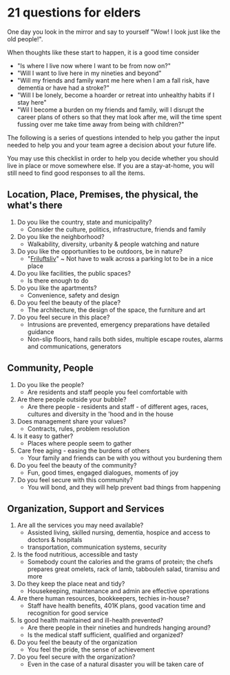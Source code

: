 # 21 questions for elders

One day you look in the mirror and say to yourself "Wow! I look just like the old people!".

When thoughts like these start to happen, it is a good time consider

* "Is where I live now where I want to be from now on?"
* "Will I want to live here in my nineties and beyond"
* "Will my friends and family want me here when I am a fall risk, have dementia or have had a stroke?"
* "Will I be lonely, become a hoarder or retreat into unhealthy habits if I stay here"
* "Wil I become a burden on my friends and family, will I disrupt the career plans of others so that they mat look after me, will the time spent fussing over me take time away from being with children?"

The following is a series of questions intended to help you gather the input needed to help you and your team agree a decision about your future life.

You may use this checklist in order to help you decide whether you should live in place or move somewhere else. If you are a stay-at-home, you will still need to find good responses to all the items.


## Location, Place, Premises, the physical, the what's there

1. Do you like the country, state and municipality?
	* Consider the culture, politics, infrastructure, friends and family
2. Do you like the neighborhood?
	* Walkability, diversity, urbanity & people watching and nature
3. Do you like the opportunities to be outdoors, be in nature?
	* "[Friluftsliv]( https://www.bbc.com/worklife/article/20171211-friluftsliv-the-nordic-concept-of-getting-outdoors )" ~ Not have to walk across a parking lot to be in a nice place
4. Do you like facilities, the public spaces?
	* Is there enough to do
5. Do you like the apartments?
	* Convenience, safety and design
6. Do you feel the beauty of the place?
	* The architecture, the design of the space, the furniture and art
7. Do you feel secure in this place?
	* Intrusions are prevented, emergency preparations have detailed guidance
	* Non-slip floors, hand rails both sides, multiple escape routes, alarms and communications, generators

## Community, People

1. Do you like the people?
	* Are residents and staff people you feel comfortable with
2. Are there people outside your bubble?
	* Are there people - residents and staff - of different ages, races, cultures and diversity in the 'hood and in the house
3. Does management share your values?
	* Contracts, rules, problem resolution
4. Is it easy to gather?
	* Places where people seem to gather
5. Care free aging - easing the burdens of others
	* Your family and friends can be with you without you burdening them
6. Do you feel the beauty of the community?
	* Fun, good times, engaged dialogues, moments of joy
7. Do you feel secure with this community?
	* You will bond, and they will help prevent bad things from happening


## Organization, Support and Services

1. Are all the services you may need available?
	* Assisted living, skilled nursing, dementia, hospice and access to doctors & hospitals
	* transportation, communication systems, security
2. Is the food nutritious, accessible and tasty
	* Somebody count the calories and the grams of protein; the chefs prepares great omelets, rack of lamb, tabbouleh salad, tiramisu and more
3. Do they keep the place neat and tidy?
	* Housekeeping, maintenance and admin are effective operations
4. Are there human resources, bookkeepers, techies in-house?
	* Staff have health benefits, 401K plans, good vacation time and recognition for good service
5. Is good health maintained and ill-health prevented?
	* Are there people in their nineties and hundreds hanging around?
	* Is the medical staff sufficient, qualified and organized?
6. Do you feel the beauty of the organization
	* You feel the pride, the sense of achievement
7. Do you feel secure with the organization?
	* Even in the case of a natural disaster you will be taken care of

